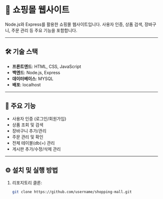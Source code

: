 # 🛒 쇼핑몰 웹사이트

Node.js와 Express를 활용한 쇼핑몰 웹사이트입니다. 사용자 인증, 상품 검색, 장바구니, 주문 관리 등 주요 기능을 포함합니다.

---

## 🛠 기술 스택
- **프론트엔드**: HTML, CSS, JavaScript
- **백엔드**: Node.js, Express
- **데이터베이스**: MYSQL
- **배포**: localhost

---

## 🚀 주요 기능
- 사용자 인증 (로그인/회원가입)
- 상품 조회 및 검색
- 장바구니 추가/관리
- 주문 관리 및 확인
- 전체 테이블(db(=) 관리
- 게시판 추가/수정/삭제 관리

---

## ⚙️ 설치 및 실행 방법
1. 리포지토리 클론:
   ```bash
   git clone https://github.com/username/shopping-mall.git
